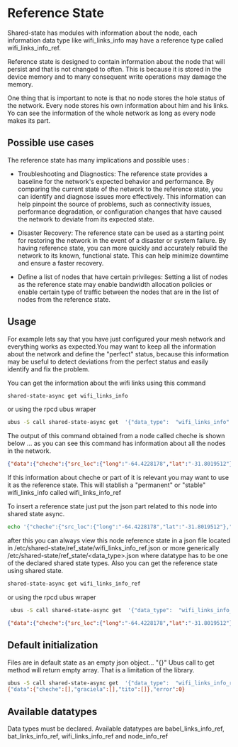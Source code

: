# Reference State

Shared-state has modules with information about the node, each
information data type like wifi_links_info may have a reference type called
wifi_links_info_ref.

Reference state is designed to contain information about the node that will
persist and that is not changed to often. This is because it is stored in the
device memory and to many consequent write operations may damage the memory. 

One thing that is important to note is that no node stores the hole status of
the network. Every node stores his own information about him and his links. 
Yo can see the information of the whole network as long as every node makes its
part. 

## Possible use cases
The reference state has many implications and possible uses :

* Troubleshooting and Diagnostics:
The reference state provides a baseline for the network's expected
behavior and performance. By comparing the current state of the network
to the reference state, you can identify and diagnose issues more
effectively.
This information can help pinpoint the source of problems, such as
connectivity issues, performance degradation, or configuration changes
that have caused the network to deviate from its expected state.
		
* Disaster Recovery:
The reference state can be used as a starting point for restoring the network in
the event of a disaster or system failure. By having reference state, you can
more quickly and accurately rebuild the network to its known, functional state.
This can help minimize downtime and ensure a faster recovery. 

* Define a list of nodes that have certain privileges: 
Setting a list of nodes as the reference state may enable bandwidth allocation
policies or enable certain type of traffic between the nodes that are in the list
of nodes from the reference state.

## Usage 
For example lets say that you have just configured your mesh network and
everything works as expected.You may want to keep all the information about
the network and define the "perfect" status, because this information may be useful
to detect deviations from the perfect status and easily identify and fix the
problem. 

You can get the information about the wifi links using this command 

```bash
shared-state-async get wifi_links_info
``` 
or using the rpcd ubus wraper 

```bash
ubus -S call shared-state-async get  '{"data_type":  "wifi_links_info" }' 

```
The output of this command obtained from a node called cheche is shown below ...
as you can see this command has information about all the nodes in the network.

```JSON
{"data":{"cheche":{"src_loc":{"long":"-64.4228178","lat":"-31.8019512"},"links":{"ae40411f73a8c64a00fc3abe":{"freq":2462,"iface":"wlan0-mesh","tx_rate":144400,"dst_mac":"c6:4a:00:fc:3a:be","channel":11,"chains":[-40,-35],"signal":-34,"rx_rate":144400,"src_mac":"ae:40:41:1f:73:a8"},"ae40411c85c3ae40411df934":{"freq":5785,"iface":"wlan2-mesh","tx_rate":300000,"dst_mac":"ae:40:41:1d:f9:34","dst_loc":{"long":"-64.42868","lat":"-31.71538"},"channel":157,"chains":[-37,-39],"signal":-35,"rx_rate":270000,"src_mac":"ae:40:41:1c:85:c3"},"ae40411c8516ae40411df935":{"freq":5240,"iface":"wlan1-mesh","tx_rate":240000,"dst_mac":"ae:40:41:1d:f9:35","dst_loc":{"long":"-64.42868","lat":"-31.71538"},"channel":48,"chains":[-65,-64],"signal":-61,"rx_rate":162000,"src_mac":"ae:40:41:1c:85:16"},"ae40411c8516c64a00fc3abf":{"freq":5240,"iface":"wlan1-mesh","tx_rate":104000,"dst_mac":"c6:4a:00:fc:3a:bf","channel":48,"chains":[-77,-82],"signal":-74,"rx_rate":60000,"src_mac":"ae:40:41:1c:85:16"}}},"graciela":{"src_loc":{"long":"-64.42868","lat":"-31.71538"},"links":{"ae40411c85c3ae40411df934":{"freq":5785,"iface":"wlan2-mesh","tx_rate":270000,"dst_mac":"ae:40:41:1c:85:c3","dst_loc":{"long":"-64.4228178","lat":"-31.8019512"},"channel":157,"chains":[-49,-32],"signal":-32,"rx_rate":300000,"src_mac":"ae:40:41:1d:f9:34"},"ae40411df935c64a00fc3abf":{"freq":5240,"iface":"wlan1-mesh","tx_rate":300000,"dst_mac":"c6:4a:00:fc:3a:bf","channel":48,"chains":[-64,-61],"signal":-59,"rx_rate":162000,"src_mac":"ae:40:41:1d:f9:35"},"ae40411c8516ae40411df935":{"freq":5240,"iface":"wlan1-mesh","tx_rate":216000,"dst_mac":"ae:40:41:1c:85:16","dst_loc":{"long":"-64.4228178","lat":"-31.8019512"},"channel":48,"chains":[-64,-59],"signal":-58,"rx_rate":243000,"src_mac":"ae:40:41:1d:f9:35"}}},"tito":{"ae40411f73a8c64a00fc3abe":{"freq":2462,"iface":"wlan0-mesh","tx_rate":144400,"dst_mac":"ae:40:41:1f:73:a8","channel":11,"chains":[-33,-34],"signal":-30,"rx_rate":144400,"src_mac":"c6:4a:00:fc:3a:be"},"ae40411c8516c64a00fc3abf":{"freq":5240,"iface":"wlan1-mesh","tx_rate":60000,"dst_mac":"ae:40:41:1c:85:16","channel":48,"chains":[-69,-64],"signal":-63,"rx_rate":104000,"src_mac":"c6:4a:00:fc:3a:bf"},"ae40411df935c64a00fc3abf":{"freq":5240,"iface":"wlan1-mesh","tx_rate":240000,"dst_mac":"ae:40:41:1d:f9:35","channel":48,"chains":[-46,-53],"signal":-45,"rx_rate":300000,"src_mac":"c6:4a:00:fc:3a:bf"}}},"error":0} 
```

If this information about cheche or part of it is relevant you may want to use
it as the reference state. This will stablish a "permanent" or "stable" 
wifi_links_info called wifi_links_info_ref


To insert a reference state just put the json part related to this node into
shared state async.

```bash
echo '{"cheche":{"src_loc":{"long":"-64.4228178","lat":"-31.8019512"},"links":{"ae40411f73a8c64a00fc3abe":{"freq":2462,"iface":"wlan0-mesh","tx_rate":144400,"dst_mac":"c6:4a:00:fc:3a:be","channel":11,"chains":[-40,-35],"signal":-34,"rx_rate":144400,"src_mac":"ae:40:41:1f:73:a8"}}}}'| shared-state-async insert wifi_links_info_ref
```
after this you can always view this node reference state in a json file located
in /etc/shared-state/ref_state/wifi_links_info_ref.json or more generically
/etc/shared-state/ref_state/<data_type>.json where datatype has to be one of the
declared shared state types. Also you can get the reference state using shared
state.  

```bash
shared-state-async get wifi_links_info_ref
``` 
or using the rpcd ubus wraper 

```bash
 ubus -S call shared-state-async get  '{"data_type":  "wifi_links_info_ref" }' 
```
```JSON
{"data":{"cheche":{"src_loc":{"long":"-64.4228178","lat":"-31.8019512"},"links":{"ae40411f73a8c64a00fc3abe":{"freq":2462,"iface":"wlan0-mesh","tx_rate":144,"dst_mac":"c6:4a:00:fc:3a:be","channel":11,"chains":[-40,-35],"signal":-34,"rx_rate":144400,"src_mac":"ae:40:41:1f:73:a8"}}},"graciela":[]},"error":0}
```
## Default initialization 
Files are in default state as an empty json object... "{}" 
Ubus call to get method will return empty array. That is a limitation of the
library. 

```bash
ubus -S call shared-state-async get  '{"data_type":  "wifi_links_info_ref" }' 
{"data":{"cheche":[],"graciela":[],"tito":[]},"error":0}
```
## Available datatypes
Data types must be declared. Available datatypes are babel_links_info_ref,
bat_links_info_ref, wifi_links_info_ref and node_info_ref
